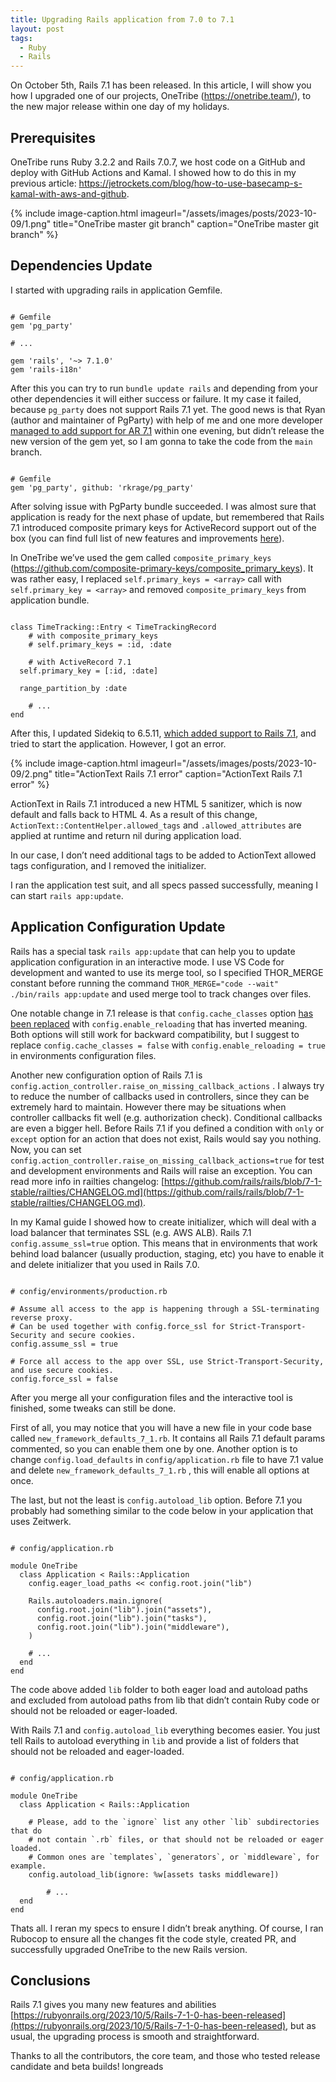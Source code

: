 ```yaml
---
title: Upgrading Rails application from 7.0 to 7.1
layout: post
tags:
  - Ruby
  - Rails
---
```


On October 5th, Rails 7.1 has been released. In this article, I will show you how I upgraded one of our projects, OneTribe (https://onetribe.team/), to the new major release within one day of my holidays.

## Prerequisites

OneTribe runs Ruby 3.2.2 and Rails 7.0.7, we host code on a GitHub and deploy with GitHub Actions and Kamal. I showed how to do this in my previous article: https://jetrockets.com/blog/how-to-use-basecamp-s-kamal-with-aws-and-github.

{% include image-caption.html imageurl="/assets/images/posts/2023-10-09/1.png" title="OneTribe master git branch" caption="OneTribe master git branch" %}

## Dependencies Update

I started with upgrading rails in application Gemfile.

<pre class="language-ruby"><code>
# Gemfile
gem 'pg_party'

# ...

gem 'rails', '~> 7.1.0'
gem 'rails-i18n'
</code></pre>

After this you can try to run `bundle update rails` and depending from your other dependencies it will either success or failure. It my case it failed, because `pg_party` does not support Rails 7.1 yet. The good news is that Ryan (author and maintainer of PgParty) with help of me and one more developer [managed to add support for AR 7.1](https://github.com/rkrage/pg_party/pull/79) within one evening, but didn’t release the new version of the gem yet, so I am gonna to take the code from the `main` branch.

<pre class="language-ruby"><code>
# Gemfile
gem 'pg_party', github: 'rkrage/pg_party'
</code></pre>

After solving issue with PgParty bundle succeeded. I was almost sure that application is ready for the next phase of update, but remembered that Rails 7.1 introduced composite primary keys for ActiveRecord support out of the box (you can find full list of new features and improvements [here](https://rubyonrails.org/2023/10/5/Rails-7-1-0-has-been-released)).

In OneTribe we’ve used the gem called `composite_primary_keys` (https://github.com/composite-primary-keys/composite_primary_keys). It was rather easy, I replaced `self.primary_keys = <array>` call with `self.primary_key = <array>` and removed `composite_primary_keys` from application bundle.

<pre class="language-ruby"><code>
class TimeTracking::Entry < TimeTrackingRecord
	# with composite_primary_keys
	# self.primary_keys = :id, :date

	# with ActiveRecord 7.1
  self.primary_key = [:id, :date]

  range_partition_by :date

	# ...
end
</code></pre>

After this, I updated Sidekiq to 6.5.11, [which added support to Rails 7.1](https://github.com/sidekiq/sidekiq/blob/v6.5.11/Changes.md#6511), and tried to start the application. However, I got an error.

{% include image-caption.html imageurl="/assets/images/posts/2023-10-09/2.png" title="ActionText Rails 7.1 error" caption="ActionText Rails 7.1 error" %}

ActionText in Rails 7.1 introduced a new HTML 5 sanitizer, which is now default and falls back to HTML 4. As a result of this change, `ActionText::ContentHelper.allowed_tags` and `.allowed_attributes` are applied at runtime and return nil during application load.

In our case, I don’t need additional tags to be added to ActionText allowed tags configuration, and I removed the initializer.

I ran the application test suit, and all specs passed successfully, meaning I can start `rails app:update`.

## Application Configuration Update

Rails has a special task `rails app:update` that can help you to update application configuration in an interactive mode. I use VS Code for development and wanted to use its merge tool, so I specified THOR_MERGE constant before running the command `THOR_MERGE="code --wait" ./bin/rails app:update` and used merge tool to track changes over files.

One notable change in 7.1 release is that `config.cache_classes` option [has been replaced](https://github.com/rails/rails/pull/44870) with `config.enable_reloading` that has inverted meaning. Both options will still work for backward compatibility, but I suggest to replace `config.cache_classes = false` with `config.enable_reloading = true` in environments configuration files.

Another new configuration option of Rails 7.1 is `config.action_controller.raise_on_missing_callback_actions` . I always try to reduce the number of callbacks used in controllers, since they can be extremely hard to maintain. However there may be situations when controller callbacks fit well (e.g. authorization check). Conditional callbacks are even a bigger hell. Before Rails 7.1 if you defined a condition with `only` or `except` option for an action that does not exist, Rails would say you nothing. Now, you can set `config.action_controller.raise_on_missing_callback_actions=true` for test and development environments and Rails will raise an exception. You can read more info in railties changelog: [https://github.com/rails/rails/blob/7-1-stable/railties/CHANGELOG.md](https://github.com/rails/rails/blob/7-1-stable/railties/CHANGELOG.md).

In my Kamal guide I showed how to create initializer, which will deal with a load balancer that terminates SSL (e.g. AWS ALB). Rails 7.1 `config.assume_ssl=true` option. This means that in environments that work behind load balancer (usually production, staging, etc) you have to enable it and delete initializer that you used in Rails 7.0.

<pre class="language-ruby"><code>
# config/environments/production.rb

# Assume all access to the app is happening through a SSL-terminating reverse proxy.
# Can be used together with config.force_ssl for Strict-Transport-Security and secure cookies.
config.assume_ssl = true

# Force all access to the app over SSL, use Strict-Transport-Security, and use secure cookies.
config.force_ssl = false
</code></pre>

After you merge all your configuration files and the interactive tool is finished, some tweaks can still be done.

First of all, you may notice that you will have a new file in your code base called `new_framework_defaults_7_1.rb`. It contains all Rails 7.1 default params commented, so you can enable them one by one. Another option is to change `config.load_defaults` in `config/application.rb` file to have 7.1 value and delete `new_framework_defaults_7_1.rb` , this will enable all options at once.

The last, but not the least is `config.autoload_lib` option. Before 7.1 you probably had something similar to the code below in your application that uses Zeitwerk.

<pre class="language-ruby"><code>
# config/application.rb

module OneTribe
  class Application < Rails::Application
    config.eager_load_paths << config.root.join("lib")

    Rails.autoloaders.main.ignore(
      config.root.join("lib").join("assets"),
      config.root.join("lib").join("tasks"),
      config.root.join("lib").join("middleware"),
    )

    # ...
  end
end
</code></pre>

The code above added `lib` folder to both eager load and autoload paths and excluded from autoload paths from lib that didn’t contain Ruby code or should not be reloaded or eager-loaded.

With Rails 7.1 and `config.autoload_lib` everything becomes easier. You just tell Rails to autoload everything in `lib` and provide a list of folders that should not be reloaded and eager-loaded.

<pre class="language-ruby"><code>
# config/application.rb

module OneTribe
  class Application < Rails::Application

    # Please, add to the `ignore` list any other `lib` subdirectories that do
    # not contain `.rb` files, or that should not be reloaded or eager loaded.
    # Common ones are `templates`, `generators`, or `middleware`, for example.
    config.autoload_lib(ignore: %w[assets tasks middleware])

		# ...
  end
end
</code></pre>

Thats all. I reran my specs to ensure I didn’t break anything. Of course, I ran Rubocop to ensure all the changes fit the code style, created PR, and successfully upgraded OneTribe to the new Rails version.

## Conclusions

Rails 7.1 gives you many new features and abilities [https://rubyonrails.org/2023/10/5/Rails-7-1-0-has-been-released](https://rubyonrails.org/2023/10/5/Rails-7-1-0-has-been-released), but as usual, the upgrading process is smooth and straightforward.

Thanks to all the contributors, the core team, and those who tested release candidate and beta builds!
longreads

